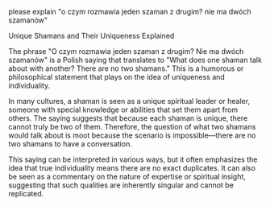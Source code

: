 please explain "o czym rozmawia jeden szaman z drugim? nie ma dwóch szamanów"

Unique Shamans and Their Uniqueness Explained

The phrase "O czym rozmawia jeden szaman z drugim? Nie ma dwóch szamanów" is a Polish saying that translates to "What does one shaman talk about with another? There are no two shamans." This is a humorous or philosophical statement that plays on the idea of uniqueness and individuality.

In many cultures, a shaman is seen as a unique spiritual leader or healer, someone with special knowledge or abilities that set them apart from others. The saying suggests that because each shaman is unique, there cannot truly be two of them. Therefore, the question of what two shamans would talk about is moot because the scenario is impossible—there are no two shamans to have a conversation.

This saying can be interpreted in various ways, but it often emphasizes the idea that true individuality means there are no exact duplicates. It can also be seen as a commentary on the nature of expertise or spiritual insight, suggesting that such qualities are inherently singular and cannot be replicated.
